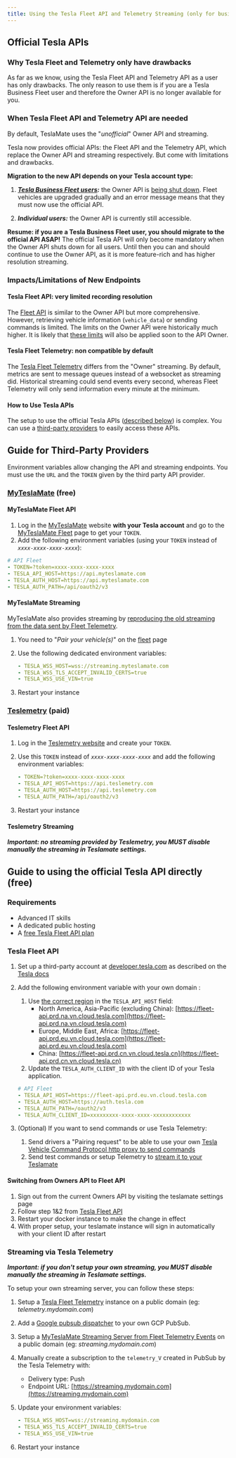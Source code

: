 ```yaml
---
title: Using the Tesla Fleet API and Telemetry Streaming (only for business fleet users)
---
```


## Official Tesla APIs

### Why Tesla Fleet and Telemetry only have drawbacks

As far as we know, using the Tesla Fleet API and Telemetry API as a user has only drawbacks. The only reason to use them is if you are a Tesla Business Fleet user and therefore the Owner API is no longer available for you.

### When Tesla Fleet API and Telemetry API are needed

By default, TeslaMate uses the "_unofficial_" Owner API and streaming.

Tesla now provides official APIs: the Fleet API and the Telemetry API, which replace the Owner API and streaming respectively. But come with limitations and drawbacks.

**Migration to the new API depends on your Tesla account type:**

1. **_[Tesla Business Fleet users](https://www.tesla.com/fleet):_** the Owner API is [being shut down](https://developer.tesla.com/docs/fleet-api#2024-03-26-shutting-down-legacy-vehicle-api-endpoints). Fleet vehicles are upgraded gradually and an error message means that they must now use the official API.

2. **_Individual users:_** the Owner API is currently still accessible.

**Resume: if you are a Tesla Business Fleet user, you should migrate to the official API ASAP!** The official Tesla API will only become mandatory when the Owner API shuts down for all users. Until then you can and should continue to use the Owner API, as it is more feature-rich and has higher resolution streaming.

### Impacts/Limitations of New Endpoints

#### Tesla Fleet API: very limited recording resolution

The [Fleet API](https://developer.tesla.com/docs/fleet-api) is similar to the Owner API but more comprehensive. However, retrieving vehicle information (`vehicle_data`) or sending commands is limited. The limits on the Owner API were historically much higher. It is likely that [these limits](https://developer.tesla.com/docs/fleet-api#membership-levels) will also be applied soon to the API Owner.

#### Tesla Fleet Telemetry: non compatible by default

The [Tesla Fleet Telemetry](https://github.com/teslamotors/fleet-telemetry) differs from the "Owner" streaming. By default, metrics are sent to message queues instead of a websocket as streaming did. Historical streaming could send events every second, whereas Fleet Telemetry will only send information every minute at the minimum.

#### How to Use Tesla APIs

The setup to use the official Tesla APIs ([described below](#tesla-fleet-api)) is complex.
You can use a [third-party providers](#guide-for-third-party-providers) to easily access these APIs.

## Guide for Third-Party Providers

Environment variables allow changing the API and streaming endpoints.
You must use the `URL` and the `TOKEN` given by the third party API provider.

### [MyTeslaMate](https://www.myteslamate.com) (free)

#### MyTeslaMate Fleet API

1. Log in the [MyTeslaMate](https://app.myteslamate.com) website **with your Tesla account** and go to the [MyTeslaMate Fleet](https://app.myteslamate.com/fleet) page to get your `TOKEN`.
1. Add the following environment variables (using your `TOKEN` instead of _`xxxx-xxxx-xxxx-xxxx`_):

```yml
# API Fleet
- TOKEN=?token=xxxx-xxxx-xxxx-xxxx
- TESLA_API_HOST=https://api.myteslamate.com
- TESLA_AUTH_HOST=https://api.myteslamate.com
- TESLA_AUTH_PATH=/api/oauth2/v3
```

#### MyTeslaMate Streaming

MyTeslaMate also provides streaming by [reproducing the old streaming from the data sent by Fleet Telemetry](https://github.com/MyTeslaMate/websocket).

1. You need to "_Pair your vehicle(s)_" on the [fleet](https://app.myteslamate.com/fleet) page
1. Use the following dedicated environment variables:

   ```yml
   - TESLA_WSS_HOST=wss://streaming.myteslamate.com
   - TESLA_WSS_TLS_ACCEPT_INVALID_CERTS=true
   - TESLA_WSS_USE_VIN=true
   ```

1. Restart your instance

### [Teslemetry](https://teslemetry.com/pricing) (paid)

#### Teslemetry Fleet API

1. Log in the [Teslemetry website](https://teslemetry.com) and create your `TOKEN`.
1. Use this `TOKEN` instead of _`xxxx-xxxx-xxxx-xxxx`_ and add the following environment variables:

   ```yml
   - TOKEN=?token=xxxx-xxxx-xxxx-xxxx
   - TESLA_API_HOST=https://api.teslemetry.com
   - TESLA_AUTH_HOST=https://api.teslemetry.com
   - TESLA_AUTH_PATH=/api/oauth2/v3
   ```

1. Restart your instance

#### Teslemetry Streaming

**_Important: no streaming provided by Teslemetry, you MUST disable manually the streaming in Teslamate settings._**

## Guide to using the official Tesla API directly (free)

### Requirements

- Advanced IT skills
- A dedicated public hosting
- A [free Tesla Fleet API plan](https://developer.tesla.com/docs/fleet-api#membership-levels)

### Tesla Fleet API

1. Set up a third-party account at [developer.tesla.com](https://developer.tesla.com) as described on the [Tesla docs](https://developer.tesla.com/docs/fleet-api#setup)
1. Add the following environment variable with your own domain :

   1. Use [the correct region](https://developer.tesla.com/docs/fleet-api#endpoints-and-regional-requirements) in the `TESLA_API_HOST` field:
      - North America, Asia-Pacific (excluding China): [https://fleet-api.prd.na.vn.cloud.tesla.com](https://fleet-api.prd.na.vn.cloud.tesla.com)
      - Europe, Middle East, Africa: [https://fleet-api.prd.eu.vn.cloud.tesla.com](https://fleet-api.prd.eu.vn.cloud.tesla.com)
      - China: [https://fleet-api.prd.cn.vn.cloud.tesla.cn](https://fleet-api.prd.cn.vn.cloud.tesla.cn)
   1. Update the `TESLA_AUTH_CLIENT_ID` with the client ID of your Tesla application.

   ```yml
   # API Fleet
   - TESLA_API_HOST=https://fleet-api.prd.eu.vn.cloud.tesla.com
   - TESLA_AUTH_HOST=https://auth.tesla.com
   - TESLA_AUTH_PATH=/oauth2/v3
   - TESLA_AUTH_CLIENT_ID=xxxxxxxxx-xxxx-xxxx-xxxxxxxxxxxx
   ```

1. (Optional) If you want to send commands or use Tesla Telemetry:
   1. Send drivers a "Pairing request" to be able to use your own [Tesla Vehicle Command Protocol http proxy to send commands](https://github.com/teslamotors/vehicle-command?tab=readme-ov-file#using-the-http-proxy)
   2. Send test commands or setup Telemetry to [stream it to your Teslamate](#streaming-via-tesla-telemetry)

#### Switching from Owners API to Fleet API

1. Sign out from the current Owners API by visiting the teslamate settings page
2. Follow step 1&2 from [Tesla Fleet API](https://docs.teslamate.org/docs/guides/api#tesla-fleet-api)
3. Restart your docker instance to make the change in effect
4. With proper setup, your teslamate instance will sign in automatically with your client ID after restart

### Streaming via Tesla Telemetry

**_Important: if you don't setup your own streaming, you MUST disable manually the streaming in Teslamate settings._**

To setup your own streaming server, you can follow these steps:

1. Setup a [Tesla Fleet Telemetry](https://github.com/teslamotors/fleet-telemetry) instance on a public domain (eg: _telemetry.mydomain.com_)
1. Add a [Google pubsub dispatcher](https://github.com/teslamotors/fleet-telemetry?tab=readme-ov-file#backendsdispatchers) to your own GCP PubSub.
1. Setup a [MyTeslaMate Streaming Server from Fleet Telemetry Events](https://github.com/MyTeslaMate/websocket) on a public domain (eg: _streaming.mydomain.com_)
1. Manually create a subscription to the `telemetry_V` created in PubSub by the Tesla Telemetry with:
   - Delivery type: Push
   - Endpoint URL: [https://streaming.mydomain.com](https://streaming.mydomain.com)
1. Update your environment variables:

   ```yml
   - TESLA_WSS_HOST=wss://streaming.mydomain.com
   - TESLA_WSS_TLS_ACCEPT_INVALID_CERTS=true
   - TESLA_WSS_USE_VIN=true
   ```

1. Restart your instance
